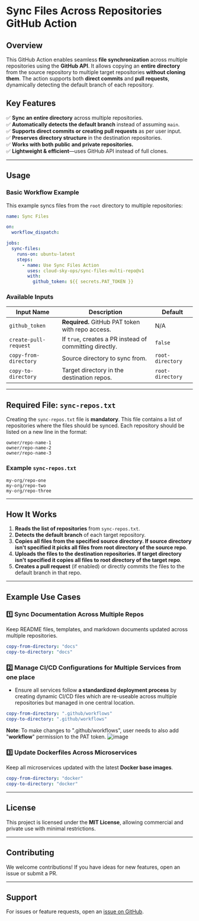 # Sync Files Across Repositories GitHub Action

## Overview
This GitHub Action enables seamless **file synchronization** across multiple repositories using the **GitHub API**. It allows copying an **entire directory** from the source repository to multiple target repositories **without cloning them**. The action supports both **direct commits** and **pull requests**, dynamically detecting the default branch of each repository.

## Key Features
✅ **Sync an entire directory** across multiple repositories.  
✅ **Automatically detects the default branch** instead of assuming `main`.  
✅ **Supports direct commits or creating pull requests** as per user input.  
✅ **Preserves directory structure** in the destination repositories.  
✅ **Works with both public and private repositories.**  
✅ **Lightweight & efficient**—uses GitHub API instead of full clones.  

---

## Usage

### **Basic Workflow Example**
This example syncs files from the `root` directory to multiple repositories:

```yaml
name: Sync Files

on:
  workflow_dispatch:

jobs:
  sync-files:
    runs-on: ubuntu-latest
    steps:
      - name: Use Sync Files Action
        uses: cloud-sky-ops/sync-files-multi-repo@v1
        with:
          github_token: ${{ secrets.PAT_TOKEN }}
```

### **Available Inputs**

| Input Name            | Description  | Default |
|----------------------|--------------|---------|
| `github_token` | **Required.** GitHub PAT token with repo access. | N/A |
| `create-pull-request` | If `true`, creates a PR instead of committing directly. | `false` |
| `copy-from-directory` | Source directory to sync from. | `root-directory` |
| `copy-to-directory` | Target directory in the destination repos. | `root-directory` |

---

## **Required File: `sync-repos.txt`**
Creating the `sync-repos.txt` file is **mandatory**. This file contains a list of repositories where the files should be synced. Each repository should be listed on a new line in the format:

```
owner/repo-name-1
owner/repo-name-2
owner/repo-name-3
```

### **Example `sync-repos.txt`**
```
my-org/repo-one
my-org/repo-two
my-org/repo-three
```

---

## How It Works
1. **Reads the list of repositories** from `sync-repos.txt`.
2. **Detects the default branch** of each target repository.
3. **Copies all files from the specified source directory. If source directory isn't specified it picks all files from root directory of the source repo**.
4. **Uploads the files to the destination repositories. If target directory isn't specified it copies all files to root directory of the target repo**.
5. **Creates a pull request** (if enabled) or directly commits the files to the default branch in that repo.

---

## Example Use Cases

### **1️⃣ Sync Documentation Across Multiple Repos**
Keep README files, templates, and markdown documents updated across multiple repositories.
```yaml
copy-from-directory: "docs"
copy-to-directory: "docs"
```

### **2️⃣ Manage CI/CD Configurations for Multiple Services from one place**
- Ensure all services follow **a standardized deployment process** by creating dynamic CI/CD files which are re-useable across multiple repositories but managed in one central location.
```yaml
copy-from-directory: ".github/workflows"
copy-to-directory: ".github/workflows"
```
  **Note**: To make changes to ".github/workflows", user needs to also add "**workflow**" permission to the PAT token.
  ![image](https://github.com/user-attachments/assets/8f6c9a1f-1269-4c47-987a-54c23e675f7e)

### **3️⃣ Update Dockerfiles Across Microservices**
Keep all microservices updated with the latest **Docker base images**.
```yaml
copy-from-directory: "docker"
copy-to-directory: "docker"
```
---

## License
This project is licensed under the **MIT License**, allowing commercial and private use with minimal restrictions.

---

## Contributing
We welcome contributions! If you have ideas for new features, open an issue or submit a PR.

---

## Support
For issues or feature requests, open an [issue on GitHub](https://github.com/my-org/sync-file-action/issues).
